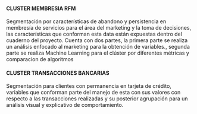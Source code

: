 #### CLUSTER MEMBRESIA RFM
Segmentación por características de abandono y persistencia en membresía de servicios para el área del marketing y la toma de decisiones, las características que conforman esta data están expuestas dentro del cuaderno del proyecto. Cuenta con dos partes, la primera parte se realiza un análisis enfocado al marketing para la obtención de variables., segunda parte se realiza Machine Learning para el clúster por diferentes métricas y comparacion de algoritmos

#### CLUSTER TRANSACCIONES BANCARIAS
Segmentación para clientes con permanencia en tarjeta de crédito, variables que conforman parte del manejo de esta con sus valores con respecto a las transacciones realizadas y su posterior agrupación para un análisis visual y explicativo de comportamiento.
